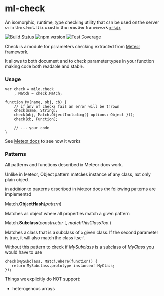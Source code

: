 # ml-check
An isomorphic, runtime, type checking utility that can be used on the server or in the client.
It is used in the reactive framework [milojs](https://github.com/milojs/milo)

[![Build Status](https://travis-ci.org/milojs/ml-check.svg?branch=master)](https://travis-ci.org/milojs/ml-check)
[![npm version](https://badge.fury.io/js/ml-check.svg)](https://badge.fury.io/js/ml-check)
[![Test Coverage](https://codeclimate.com/github/milojs/ml-check/badges/coverage.svg)](https://codeclimate.com/github/milojs/ml-check/coverage)


Check is a module for parameters checking extracted from [Meteor](http://docs.meteor.com/) framework.

It allows to both document and to check parameter types in your function making code both readable and stable.


### Usage
```
var check = milo.check
    , Match = check.Match;

function My(name, obj, cb) {
    // if any of checks fail an error will be thrown
    check(name, String);
    check(obj, Match.ObjectIncluding({ options: Object }));
    check(cb, Function);

    // ... your code
}
```
See [Meteor docs](http://docs.meteor.com/#match) to see how it works


### Patterns

All patterns and functions described in Meteor docs work.

Unlike in Meteor, Object pattern matches instance of any class, not only plain object.

In addition to patterns described in Meteor docs the following patterns are implemented

Match.__ObjectHash__(_pattern_)

Matches an object where all properties match a given pattern

Match.__Subclass__(_constructor_ [, _matchThisClassToo_])

Matches a class that is a subclass of a given class. If the second parameter is true, it will also match the class itself.

Without this pattern to check if _MySubclass_ is a subclass of _MyClass_ you would have to use

```
check(MySubclass, Match.Where(function() {
   return MySubclass.prototype instanceof MyClass;
});
```


Things we explicitly do NOT support:
- heterogenous arrays
